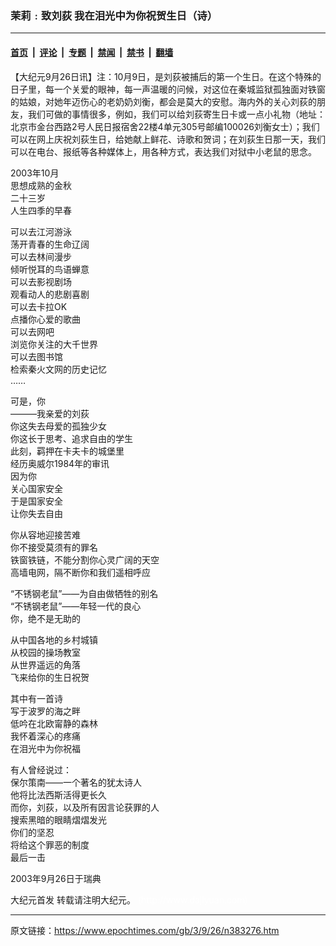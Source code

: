 ### 茉莉﹕致刘荻 我在泪光中为你祝贺生日（诗）

---

#### [首页](../../../..?n383276) &nbsp;|&nbsp; [评论](../../../../../epoch-comment?n383276) &nbsp;|&nbsp; [专题](../../../../../epoch-special?n383276) &nbsp;|&nbsp; [禁闻](../../../../../epoch-news?n383276) &nbsp;|&nbsp; [禁书](../../../../../books?n383276) &nbsp;|&nbsp; [翻墙](https://github.com/gfw-breaker/nogfw/blob/master/README.md?n383276)


<div class="post_content" id="artbody" itemprop="articleBody">
 <!-- article content begin -->
 <p>
  【大纪元9月26日讯】注：10月9日，是刘荻被捕后的第一个生日。在这个特殊的日子里，每一个关爱的眼神，每一声温暖的问候，对这位在秦城监狱孤独面对铁窗的姑娘，对她年迈伤心的老奶奶刘衡，都会是莫大的安慰。海内外的关心刘荻的朋友，我们可做的事情很多，例如，我们可以给刘荻寄生日卡或一点小礼物（地址：北京市金台西路2号人民日报宿舍22楼4单元305号邮编100026刘衡女士）；我们可以在网上庆祝刘荻生日，给她献上鲜花、诗歌和贺词；在刘荻生日那一天，我们可以在电台、报纸等各种媒体上，用各种方式，表达我们对狱中小老鼠的思念。
 </p>
 <p>
  2003年10月
  <br/>
  思想成熟的金秋
  <br/>
  二十三岁
  <br/>
  人生四季的早春
 </p>
 <p>
  可以去江河游泳
  <br/>
  荡开青春的生命辽阔
  <br/>
  可以去林间漫步
  <br/>
  倾听悦耳的鸟语蝉意
  <br/>
  可以去影视剧场
  <br/>
  观看动人的悲剧喜剧
  <br/>
  可以去卡拉OK
  <br/>
  点播你心爱的歌曲
  <br/>
  可以去网吧
  <br/>
  浏览你关注的大千世界
  <br/>
  可以去图书馆
  <br/>
  检索秦火文网的历史记忆
  <br/>
  ……
 </p>
 <p>
  可是，你
  <br/>
  ———我亲爱的刘荻
  <br/>
  你这失去母爱的孤独少女
  <br/>
  你这长于思考、追求自由的学生
  <br/>
  此刻，羁押在卡夫卡的城堡里
  <br/>
  经历奥威尔1984年的审讯
  <br/>
  因为你
  <br/>
  关心国家安全
  <br/>
  于是国家安全
  <br/>
  让你失去自由
 </p>
 <p>
  你从容地迎接苦难
  <br/>
  你不接受莫须有的罪名
  <br/>
  铁窗铁链，不能分割你心灵广阔的天空
  <br/>
  高墙电网，隔不断你和我们遥相呼应
 </p>
 <p>
  “不锈钢老鼠”——为自由做牺牲的别名
  <br/>
  “不锈钢老鼠”——年轻一代的良心
  <br/>
  你，绝不是无助的
 </p>
 <p>
  从中国各地的乡村城镇
  <br/>
  从校园的操场教室
  <br/>
  从世界遥远的角落
  <br/>
  飞来给你的生日祝贺
 </p>
 <p>
  其中有一首诗
  <br/>
  写于波罗的海之畔
  <br/>
  低吟在北欧甯静的森林
  <br/>
  我怀着深心的疼痛
  <br/>
  在泪光中为你祝福
 </p>
 <p>
  有人曾经说过：
  <br/>
  保尔策南——一个著名的犹太诗人
  <br/>
  他将比法西斯活得更长久
  <br/>
  而你，刘荻，以及所有因言论获罪的人
  <br/>
  搜索黑暗的眼睛熠熠发光
  <br/>
  你们的坚忍
  <br/>
  将给这个罪恶的制度
  <br/>
  最后一击
 </p>
 <p>
  2003年9月26日于瑞典
 </p>
 <p>
  大纪元首发 转载请注明大纪元。
  <font color="#ffffff">
   (http://www.dajiyuan.com)
  </font>
 </p>
 <!-- article content end -->
 <div id="below_article_ad">
 </div>
</div>


---

原文链接：https://www.epochtimes.com/gb/3/9/26/n383276.htm